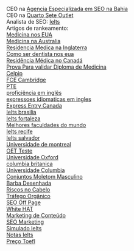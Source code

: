 CEO na <a href="https://agencia.quartosete.com/">Agencia Especializada em SEO na Bahia</a><br>
CEO na <a href="https://quartosete.com/">Quarto Sete Outlet</a><br>
Analista de SEO: <a href="https://www.cursoparaielts.com.br/ielts/">Ielts</a><br>
Artigos de rankeamento:<br>
<a href="https://www.cursoparaielts.com.br/medicina-nos-eua/">Medicina nos EUA</a><br><a href="https://www.cursoparaielts.com.br/medicina-na-australia/">Medicina na Australia</a><br>
<a href="https://www.cursoparaielts.com.br/residencia-medica-na-inglaterra/">Residencia Medica na Inglaterra</a><br><a href="https://www.cursoparaielts.com.br/como-ser-dentista-nos-eua/">Como ser dentista nos eua</a><br>
<a href="https://www.cursoparaielts.com.br/residencia-medica-no-canada/">Residência Médica no Canadá</a><br>
<a href="https://www.cursoparaielts.com.br/prova-para-validar-diploma-de-medicina/">Prova Para validar Diploma de Medicina</a><br>
<a href="https://www.cursoparaielts.com.br/celpip-teste-canadense/">Celpip</a><br>
<a href="https://www.cursoparaielts.com.br/fce-cambridge/">FCE Cambridge</a><br>
<a href="https://www.cursoparaielts.com.br/curso-de-pte-academic/">PTE</a><br>
<a href="https://www.cursoparaielts.com.br/proficiencia-em-ingles/">proficiência em inglês</a><br>
<a href="https://www.cursoparaielts.com.br/expressoes-idiomaticas-em-ingles/">expressoes idiomaticas em ingles</a><br>
<a href="https://www.cursoparaielts.com.br/express-entry-canada/" rel="dofollow">Express Entry Canada</a><br>
<a href="https://www.cursoparaielts.com.br/brasilia/">Ielts brasilia</a><br>
<a href="https://www.cursoparaielts.com.br/fortaleza/">Ielts fortaleza</a><br>
<a href="https://www.cursoparaielts.com.br/melhores-faculdades-do-mundo/">Melhores faculdades do mundo</a><br>
<a href="https://www.cursoparaielts.com.br/recife/">Ielts recife</a><br>
<a href="https://www.cursoparaielts.com.br/salvador/">Ielts salvador</a><br>
<a href="https://www.cursoparaielts.com.br/universidade-de-montreal/">Universidade de montreal</a><br>
<a href="https://www.cursoparaielts.com.br/oet-test-brazil/">OET Teste</a><br>
<a href="https://www.cursoparaielts.com.br/universidade-oxford/">Universidade Oxford</a><br>
<a href="https://www.cursoparaielts.com.br/universidade-da-columbia-britanica/">columbia britanica</a><br>
<a href="https://www.cursoparaielts.com.br/universidade-columbia/">Universidade Columbia</a><br>
<a href="https://quartosete.com/conjuntos-moletom-masculino/">Conjuntos Moletom Masculino</a><br>
<a href="https://quartosete.com/barba-desenhada/">Barba Desenhada</a><br>
<a href="https://quartosete.com/cortes-com-desenhos-riscos-no-cabelo/">Riscos no Cabelo</a><br>
<a href="https://agencia.quartosete.com/trafego-organico/">Tráfego Orgânico</a><br>
<a href="https://agencia.quartosete.com/seo-off-page/">SEO Off Page</a><br>
<a href="https://agencia.quartosete.com/white-hat/">White HAT</a><br>
<a href="https://agencia.quartosete.com/marketing-de-conteudo/">Marketing de Conteúdo</a><br>
<a href="https://agencia.quartosete.com/seo-marketing/">SEO Marketing</a><br>
<a href="https://www.cursoparaielts.com.br/simulado-ielts/">Simulado Ielts</a><br>
<a href="https://www.cursoparaielts.com.br/ielts-band-score/">Notas Ielts</a><br>
<a href="https://www.cursoparaielts.com.br/ou-toefl-test/">Preço Toefl</a>
